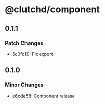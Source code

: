 # @clutchd/component

## 0.1.1

### Patch Changes

- 5c0fd10: Fix export

## 0.1.0

### Minor Changes

- e6cde58: Component release
